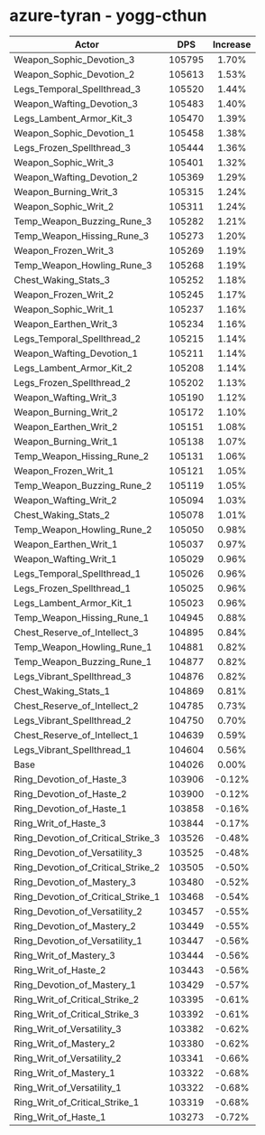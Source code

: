 # azure-tyran - yogg-cthun
| Actor | DPS | Increase |
|---|:---:|:---:|
|Weapon_Sophic_Devotion_3|105795|1.70%|
|Weapon_Sophic_Devotion_2|105613|1.53%|
|Legs_Temporal_Spellthread_3|105520|1.44%|
|Weapon_Wafting_Devotion_3|105483|1.40%|
|Legs_Lambent_Armor_Kit_3|105470|1.39%|
|Weapon_Sophic_Devotion_1|105458|1.38%|
|Legs_Frozen_Spellthread_3|105444|1.36%|
|Weapon_Sophic_Writ_3|105401|1.32%|
|Weapon_Wafting_Devotion_2|105369|1.29%|
|Weapon_Burning_Writ_3|105315|1.24%|
|Weapon_Sophic_Writ_2|105311|1.24%|
|Temp_Weapon_Buzzing_Rune_3|105282|1.21%|
|Temp_Weapon_Hissing_Rune_3|105273|1.20%|
|Weapon_Frozen_Writ_3|105269|1.19%|
|Temp_Weapon_Howling_Rune_3|105268|1.19%|
|Chest_Waking_Stats_3|105252|1.18%|
|Weapon_Frozen_Writ_2|105245|1.17%|
|Weapon_Sophic_Writ_1|105237|1.16%|
|Weapon_Earthen_Writ_3|105234|1.16%|
|Legs_Temporal_Spellthread_2|105215|1.14%|
|Weapon_Wafting_Devotion_1|105211|1.14%|
|Legs_Lambent_Armor_Kit_2|105208|1.14%|
|Legs_Frozen_Spellthread_2|105202|1.13%|
|Weapon_Wafting_Writ_3|105190|1.12%|
|Weapon_Burning_Writ_2|105172|1.10%|
|Weapon_Earthen_Writ_2|105151|1.08%|
|Weapon_Burning_Writ_1|105138|1.07%|
|Temp_Weapon_Hissing_Rune_2|105131|1.06%|
|Weapon_Frozen_Writ_1|105121|1.05%|
|Temp_Weapon_Buzzing_Rune_2|105119|1.05%|
|Weapon_Wafting_Writ_2|105094|1.03%|
|Chest_Waking_Stats_2|105078|1.01%|
|Temp_Weapon_Howling_Rune_2|105050|0.98%|
|Weapon_Earthen_Writ_1|105037|0.97%|
|Weapon_Wafting_Writ_1|105029|0.96%|
|Legs_Temporal_Spellthread_1|105026|0.96%|
|Legs_Frozen_Spellthread_1|105025|0.96%|
|Legs_Lambent_Armor_Kit_1|105023|0.96%|
|Temp_Weapon_Hissing_Rune_1|104945|0.88%|
|Chest_Reserve_of_Intellect_3|104895|0.84%|
|Temp_Weapon_Howling_Rune_1|104881|0.82%|
|Temp_Weapon_Buzzing_Rune_1|104877|0.82%|
|Legs_Vibrant_Spellthread_3|104876|0.82%|
|Chest_Waking_Stats_1|104869|0.81%|
|Chest_Reserve_of_Intellect_2|104785|0.73%|
|Legs_Vibrant_Spellthread_2|104750|0.70%|
|Chest_Reserve_of_Intellect_1|104639|0.59%|
|Legs_Vibrant_Spellthread_1|104604|0.56%|
|Base|104026|0.00%|
|Ring_Devotion_of_Haste_3|103906|-0.12%|
|Ring_Devotion_of_Haste_2|103900|-0.12%|
|Ring_Devotion_of_Haste_1|103858|-0.16%|
|Ring_Writ_of_Haste_3|103844|-0.17%|
|Ring_Devotion_of_Critical_Strike_3|103526|-0.48%|
|Ring_Devotion_of_Versatility_3|103525|-0.48%|
|Ring_Devotion_of_Critical_Strike_2|103505|-0.50%|
|Ring_Devotion_of_Mastery_3|103480|-0.52%|
|Ring_Devotion_of_Critical_Strike_1|103468|-0.54%|
|Ring_Devotion_of_Versatility_2|103457|-0.55%|
|Ring_Devotion_of_Mastery_2|103449|-0.55%|
|Ring_Devotion_of_Versatility_1|103447|-0.56%|
|Ring_Writ_of_Mastery_3|103444|-0.56%|
|Ring_Writ_of_Haste_2|103443|-0.56%|
|Ring_Devotion_of_Mastery_1|103429|-0.57%|
|Ring_Writ_of_Critical_Strike_2|103395|-0.61%|
|Ring_Writ_of_Critical_Strike_3|103392|-0.61%|
|Ring_Writ_of_Versatility_3|103382|-0.62%|
|Ring_Writ_of_Mastery_2|103380|-0.62%|
|Ring_Writ_of_Versatility_2|103341|-0.66%|
|Ring_Writ_of_Mastery_1|103322|-0.68%|
|Ring_Writ_of_Versatility_1|103322|-0.68%|
|Ring_Writ_of_Critical_Strike_1|103319|-0.68%|
|Ring_Writ_of_Haste_1|103273|-0.72%|
